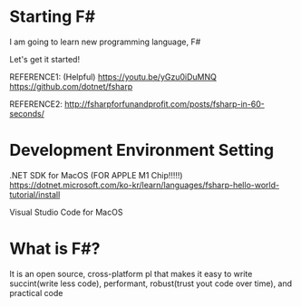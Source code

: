 
# Starting F#


I am going to learn new programming language, F#

Let's get it started!

REFERENCE1:
(Helpful)
https://youtu.be/yGzu0iDuMNQ
https://github.com/dotnet/fsharp

REFERENCE2:
http://fsharpforfunandprofit.com/posts/fsharp-in-60-seconds/ 

# Development Environment Setting
.NET SDK for MacOS 
(FOR APPLE M1 Chip!!!!!)
https://dotnet.microsoft.com/ko-kr/learn/languages/fsharp-hello-world-tutorial/install

Visual Studio Code for MacOS

# What is F#?

It is an open source, cross-platform pl that makes it easy to write succint(write less code), performant, robust(trust yout code over time), and practical code 
